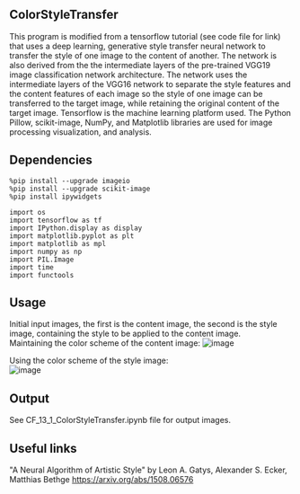 ## ColorStyleTransfer
This program is modified from a tensorflow tutorial (see code file for link) that uses a deep learning, generative style transfer neural network to transfer the 
style of one image to the content of another. The network is also derived from the the intermediate layers of the pre-trained VGG19 image classification network architecture. The network uses the intermediate layers of the VGG16 network to separate the style features and the content features of each image so the style of one image can be transferred to the target image, while retaining the original content of the target image. 
Tensorflow is the machine learning platform used. The Python Pillow, scikit-image, NumPy, and Matplotlib libraries are used for image processing visualization, and analysis. 

## Dependencies 
```
%pip install --upgrade imageio
%pip install --upgrade scikit-image
%pip install ipywidgets
```
```
import os
import tensorflow as tf
import IPython.display as display
import matplotlib.pyplot as plt
import matplotlib as mpl
import numpy as np
import PIL.Image
import time
import functools
```

## Usage
Initial input images, the first is the content image, the second is the style image, containing the style to be applied to the content image.  
Maintaining the color scheme of the content image:
![image](https://user-images.githubusercontent.com/35713658/222324249-ae51fc48-16bc-43e9-b4f8-de4f71015bcd.png)    

Using the color scheme of the style image:  
![image](https://user-images.githubusercontent.com/35713658/222325046-cc2c43e1-3ab7-4a0c-adfb-cafcf105305c.png)     

## Output  
See CF_13_1_ColorStyleTransfer.ipynb file for output images.

## Useful links  
"A Neural Algorithm of Artistic Style" by Leon A. Gatys, Alexander S. Ecker, Matthias Bethge https://arxiv.org/abs/1508.06576



